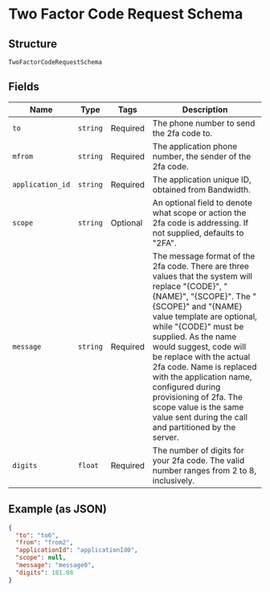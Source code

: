 
# Two Factor Code Request Schema

## Structure

`TwoFactorCodeRequestSchema`

## Fields

| Name | Type | Tags | Description |
|  --- | --- | --- | --- |
| `to` | `string` | Required | The phone number to send the 2fa code to. |
| `mfrom` | `string` | Required | The application phone number, the sender of the 2fa code. |
| `application_id` | `string` | Required | The application unique ID, obtained from Bandwidth. |
| `scope` | `string` | Optional | An optional field to denote what scope or action the 2fa code is addressing.  If not supplied, defaults to "2FA". |
| `message` | `string` | Required | The message format of the 2fa code.  There are three values that the system will replace "{CODE}", "{NAME}", "{SCOPE}".  The "{SCOPE}" and "{NAME} value template are optional, while "{CODE}" must be supplied.  As the name would suggest, code will be replace with the actual 2fa code.  Name is replaced with the application name, configured during provisioning of 2fa.  The scope value is the same value sent during the call and partitioned by the server. |
| `digits` | `float` | Required | The number of digits for your 2fa code.  The valid number ranges from 2 to 8, inclusively. |

## Example (as JSON)

```json
{
  "to": "to6",
  "from": "from2",
  "applicationId": "applicationId0",
  "scope": null,
  "message": "message0",
  "digits": 181.08
}
```

